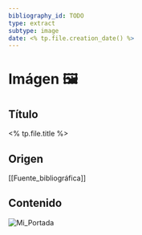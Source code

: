 ```yaml
---
bibliography_id: TODO
type: extract
subtype: image
date: <% tp.file.creation_date() %>
---
```

# Imágen 🖼
## Título
<% tp.file.title %>
## Origen
[[Fuente_bibliográfica]]
## Contenido
![Mi_Portada](https://c.tenor.com/6YAY7UTOu14AAAAC/awesome-you-are-awesome.gif)